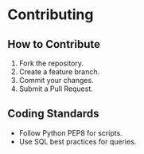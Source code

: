 # Contributing 

## How to Contribute
1. Fork the repository.
2. Create a feature branch.
3. Commit your changes.
4. Submit a Pull Request.

## Coding Standards
- Follow Python PEP8 for scripts.
- Use SQL best practices for queries.
